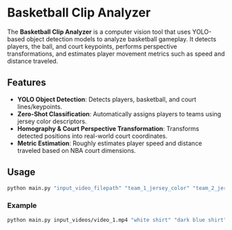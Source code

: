 # Basketball Clip Analyzer

The **Basketball Clip Analyzer** is a computer vision tool that uses YOLO-based object detection models to analyze basketball gameplay. It detects players, the ball, and court keypoints, performs perspective transformations, and estimates player movement metrics such as speed and distance traveled.

##  Features

- **YOLO Object Detection**: Detects players, basketball, and court lines/keypoints.
- **Zero-Shot Classification**: Automatically assigns players to teams using jersey color descriptors.
- **Homography & Court Perspective Transformation**: Transforms detected positions into real-world court coordinates.
- **Metric Estimation**: Roughly estimates player speed and distance traveled based on NBA court dimensions.

##  Usage

```bash
python main.py "input_video_filepath" "team_1_jersey_color" "team_2_jersey_color"
```

### Example

```bash
python main.py input_videos/video_1.mp4 "white shirt" "dark blue shirt"
```